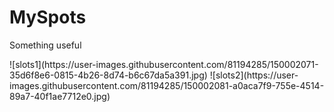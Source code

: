 # MySpots
Something useful
<div>
![slots1](https://user-images.githubusercontent.com/81194285/150002071-35d6f8e6-0815-4b26-8d74-b6c67da5a391.jpg)
![slots2](https://user-images.githubusercontent.com/81194285/150002081-a0aca7f9-755e-4514-89a7-40f1ae7712e0.jpg)
</div>
